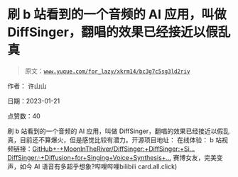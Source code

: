 # 刷 b 站看到的一个音频的 AI 应用，叫做 DiffSinger，翻唱的效果已经接近以假乱真

> 原文：[`www.yuque.com/for_lazy/xkrm14/bc3g7c5sg3ld2riy`](https://www.yuque.com/for_lazy/xkrm14/bc3g7c5sg3ld2riy)



作者： 许山山 

日期：2023-01-21 

点赞数：40 

刷 b 站看到的一个音频的 AI 应用，叫做 DiffSinger，翻唱的效果已经接近以假乱真，目前还不算爆火，但是感觉比较有潜力。开源项目地址： 在线体验： b 站视频链接：[GitHub+-+MoonInTheRiver/DiffSinger:+DiffSinger:+Si...](https://github.com/MoonInTheRiver/DiffSinger) [DiffSinger🎶+Diffusion+for+Singing+Voice+Synthesis+...](https://huggingface.co/spaces/Silentlin/DiffSinger) 赛博女友，完美变声，如今 AI 语音有多超乎想象?哔哩哔哩bilibili card.all.click) 

